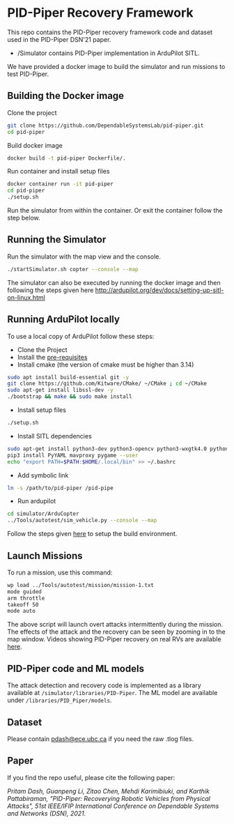 # PID-Piper Recovery Framework
This repo contains the PID-Piper recovery framework code and dataset used in the PID-Piper DSN'21 paper. 
- /Simulator contains PID-Piper implementation in ArduPilot SITL. 

We have provided a docker image to build the simulator and run missions to test PID-Piper.  

## Building the Docker image
Clone the project
```bash
git clone https://github.com/DependableSystemsLab/pid-piper.git
cd pid-piper
```
Build docker image
```bash
docker build -t pid-piper Dockerfile/.
```
Run container and install setup files
```bash
docker container run -it pid-piper
cd pid-piper
./setup.sh
```
Run the simulator from within the container. Or exit the container follow the step below. 

## Running the Simulator
Run the simulator with the map view and the console. 
```bash
./startSimulator.sh copter --console --map
```

The simulator can also be executed by running the docker image and then following the steps given here http://ardupilot.org/dev/docs/setting-up-sitl-on-linux.html 

## Running ArduPilot locally
To use a local copy of ArduPilot follow these steps:
* Clone the Project
* Install the [pre-requisites](https://github.com/DependableSystemsLab/stealthy-attacks/tree/master/Simulator/ardupilot-attack-version/Tools/environment_install)
* Install cmake (the version of cmake must be higher than 3.14)
```bash
sudo apt install build-essential git -y
git clone https://github.com/Kitware/CMake/ ~/CMake ; cd ~/CMake
sudo apt-get install libssl-dev -y
./bootstrap && make && sudo make install
```
* Install setup files
```bash
./setup.sh
```
* Install SITL dependencies
```bash
sudo apt-get install python3-dev python3-opencv python3-wxgtk4.0 python3-pip python3-matplotlib python3-lxml -y
pip3 install PyYAML mavproxy pygame --user
echo "export PATH=$PATH:$HOME/.local/bin" >> ~/.bashrc
```
* Add symbolic link
```bash
ln -s /path/to/pid-piper /pid-pipe
```
* Run ardupilot 
```bash
cd simulator/ArduCopter
../Tools/autotest/sim_vehicle.py --console --map
```
Follow the steps given [here](http://ardupilot.org/dev/docs/copter-sitl-mavproxy-tutorial.html) to setup the build environment. 

## Launch Missions
To run a mission, use this command:
```bash
wp load ../Tools/autotest/mission/mission-1.txt
mode guided
arm throttle
takeoff 50
mode auto
```
The above script will launch overt attacks intermittently during the mission. The effects of the attack and the recovery can be seen by zooming in to the map window. Videos showing PID-Piper recovery on real RVs are available [here](https://drive.google.com/drive/folders/1GG03mz_0IkC_D91Z9UN3HsluzHrwVNVU). 

## PID-Piper code and ML models
The attack detection and recovery code is implemented as a library available at ```/simulator/libraries/PID-Piper```. The ML model are available under ```/libraries/PID_Piper/models```.

## Dataset
Please contain pdash@ece.ubc.ca if you need the raw .tlog files. 

## Paper
If you find the repo useful, please cite the following paper: 

*Pritam Dash, Guanpeng Li, Zitao Chen, Mehdi Karimibiuki, and Karthik Pattabiraman, "PID-Piper: Recoverying Robotic Vehicles from Physical Attacks", 51st IEEE/IFIP International Conference on Dependable Systems and Networks (DSN), 2021.*
